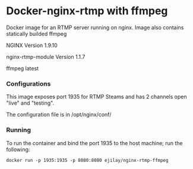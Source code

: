 # Docker-nginx-rtmp with ffmpeg
Docker image for an RTMP server running on nginx. Image also contains statically builded ffmpeg

NGINX Version 1.9.10

nginx-rtmp-module Version 1.1.7

ffmpeg latest

### Configurations
This image exposes port 1935 for RTMP Steams and has 2 channels open "live" and "testing".

The configuration file is in /opt/nginx/conf/

### Running

To run the container and bind the port 1935 to the host machine; run the following:
```
docker run -p 1935:1935 -p 8080:8080 ejilay/nginx-rtmp-ffmpeg
```
